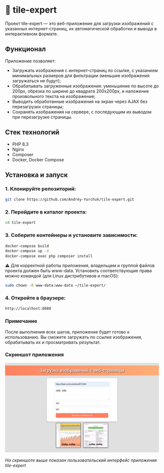 # 🎨 tile-expert

Проект tile-expert — это веб-приложение для загрузки изображений с указанных интернет-страниц, 
их автоматической обработки и вывода в интерактивном формате.

## Функционал

Приложение позволяет:

- Загружать изображения с интернет-страниц по ссылке, с указанием минимальных размеров для фильтрации (меньшие изображения загружаться не будут);
- Обрабатывать загруженные изображения: уменьшение по высоте до 200px, обрезка по ширине до квадрата 200x200px, и наложение произвольного текста на изображение;
- Выводить обработанные изображения на экран через AJAX без перезагрузки страницы;
- Сохранять изображения на сервере, с последующим их выводом при перезагрузке страницы.

## Стек технологий
- PHP 8.3
- Nginx
- Composer
- Docker, Docker Compose

## Установка и запуск

### 1.  Клонируйте репозиторий:

```bash
git clone https://github.com/Andrey-Yurchuk/tile-expert.git
```

### 2. Перейдите в каталог проекта:

```bash
cd tile-expert
```

### 3. Соберите контейнеры и установите зависимости:

```bash
docker-compose build
docker-compose up -d
docker-compose exec php composer install
```

⚠️ Для корректной работы приложения, владельцем и группой файлов проекта должен быть www-data.
Установить соответствующие права можно командой (для Linux дистрибутивов и macOS):

```bash
sudo chown -R www-data:www-data ~/tile-expert/
```

### 4. Откройте в браузере:

```bash
http://localhost:8080
``` 

### Примечание

После выполнения всех шагов, приложение будет готово к использованию. Вы сможете загружать по ссылке изображения, 
обрабатывать их и просматривать результат.

### Скриншот приложения

![tile-expert screenshot](screen/screen.png)

_На скриншоте выше показан пользовательский интерфейс приложения tile-expert_
